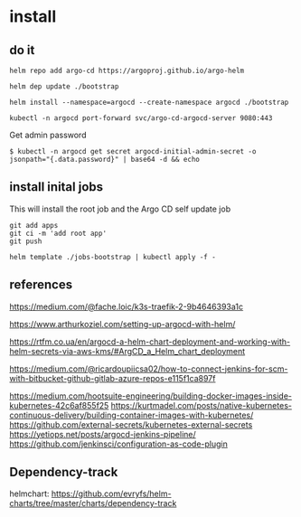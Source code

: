 # install


## do it

```
helm repo add argo-cd https://argoproj.github.io/argo-helm
```

```
helm dep update ./bootstrap
```

```
helm install --namespace=argocd --create-namespace argocd ./bootstrap 
```

```
kubectl -n argocd port-forward svc/argo-cd-argocd-server 9080:443
```

Get admin password

```
$ kubectl -n argocd get secret argocd-initial-admin-secret -o jsonpath="{.data.password}" | base64 -d && echo
```
## install inital jobs
This will install the root job and the Argo CD self update job


```
git add apps
git ci -m 'add root app'
git push

helm template ./jobs-bootstrap | kubectl apply -f -
```

## references

https://medium.com/@fache.loic/k3s-traefik-2-9b4646393a1c

https://www.arthurkoziel.com/setting-up-argocd-with-helm/

https://rtfm.co.ua/en/argocd-a-helm-chart-deployment-and-working-with-helm-secrets-via-aws-kms/#ArgCD_a_Helm_chart_deployment

https://medium.com/@ricardoupiicsa02/how-to-connect-jenkins-for-scm-with-bitbucket-github-gitlab-azure-repos-e115f1ca897f


https://medium.com/hootsuite-engineering/building-docker-images-inside-kubernetes-42c6af855f25
https://kurtmadel.com/posts/native-kubernetes-continuous-delivery/building-container-images-with-kubernetes/
https://github.com/external-secrets/kubernetes-external-secrets
https://yetiops.net/posts/argocd-jenkins-pipeline/
https://github.com/jenkinsci/configuration-as-code-plugin


## Dependency-track

helmchart: https://github.com/evryfs/helm-charts/tree/master/charts/dependency-track
